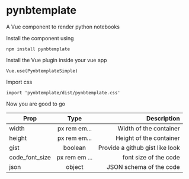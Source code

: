 # pynbtemplate
A Vue component to render python notebooks

Install the component using

``` npm install pynbtemplate ```

Install the Vue plugin inside your vue app

```Vue.use(PynbtemplateSimple)```

Import css

```import 'pynbtemplate/dist/pynbtemplate.css'```

Now you are good to go


| Prop        | Type           | Description  |
| ------------- |:-------------:| -----------:|
| width      | px rem em... | Width of the container |
| height      | px rem em...      |   Height of the container |
| gist | boolean    |    Provide a github gist like look |
| code_font_size | px rem em ...     |    font size of the code |
| json | object     |    JSON schema of the code  |
